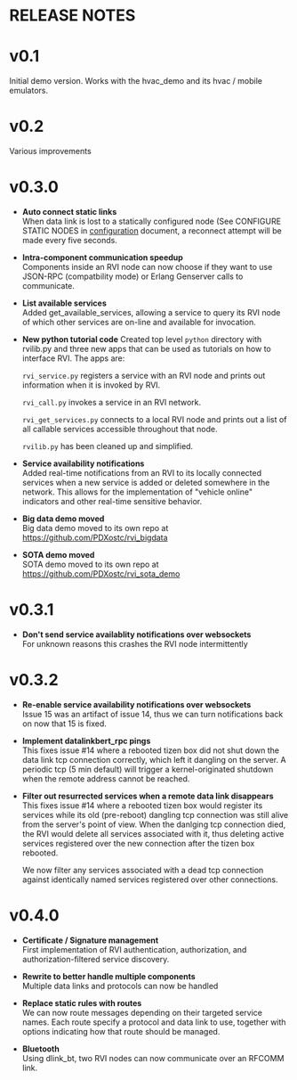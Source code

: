 # RELEASE NOTES #

# v0.1 #
Initial demo version. Works with the hvac_demo and its hvac / mobile emulators.

# v0.2 #
Various improvements

# v0.3.0 #
* <b>Auto connect static links</b><br>
  When data link is lost to a statically configured node (See
  CONFIGURE STATIC NODES in [configuration](CONFIGURE.md) document, a
  reconnect attempt will be made every five seconds.

* <b>Intra-component communication speedup</b><br>
  Components inside an RVI node can now choose if they want to use
  JSON-RPC (compatbility mode) or Erlang Genserver calls to
  communicate.

* <b>List available services</b><br>
  Added get\_available\_services, allowing a service to query its RVI node
  of which other services are on-line and available for invocation.


* <b>New python tutorial code</b>
  Created top level ```python``` directory with rvilib.py and three
  new apps that can be used as tutorials on how to interface RVI. The
  apps are:

  ```rvi_service.py``` registers a service with an RVI node and prints
  out information when it is invoked by RVI.

  ```rvi_call.py``` invokes a service in an RVI network.


  ```rvi_get_services.py``` connects to a local RVI node and prints out
  a list of all callable services accessible throughout that node.

  ```rvilib.py``` has been cleaned up and simplified.


* <b>Service availability notifications</b><br>
  Added real-time notifications from an RVI to its locally connected services
  when a new service is added or deleted somewhere in the network. This
  allows for the implementation of "vehicle online" indicators and other
  real-time sensitive behavior.

* <b>Big data demo moved</b><br>
Big data demo moved to its own repo at https://github.com/PDXostc/rvi_bigdata

* <b>SOTA demo moved</b><br>
  SOTA demo moved to its own repo at https://github.com/PDXostc/rvi_sota_demo

# v0.3.1 #

* <b>Don't send service availablity notifications over websockets</b><br>
  For unknown reasons this crashes the RVI node intermittently

# v0.3.2 #
* <b>Re-enable service availability notifications over websockets</b><br>
  Issue 15 was an artifact of issue 14, thus we can turn notifications back on
  now that 15 is fixed.

* <b>Implement datalinkbert_rpc pings</b><br>
  This fixes issue #14 where a rebooted tizen box did not shut down
  the data link tcp connection correctly, which left it dangling on
  the server. A periodic tcp (5 min default) will trigger a
  kernel-originated shutdown when the remote address cannot be
  reached.

* <b>Filter out resurrected services when a remote data link disappears</b><br>
  This fixes issue #14 where a rebooted tizen box would register its
  services while its old (pre-reboot) dangling tcp connection was
  still alive from the server's point of view. When the danlging tcp
  connection died, the RVI would delete all services associated with
  it, thus deleting active services registered over the new connection
  after the tizen box rebooted.

  We now filter any services associated with a dead tcp connection
  against identically named services registered over other
  connections.

# v0.4.0 #

* <b>Certificate / Signature management</b><br>
  First implementation of RVI authentication, authorization, and
  authorization-filtered service discovery.

* <b>Rewrite to better handle multiple components</b><br>
  Multiple data links and protocols can now be handled

* <b>Replace static rules with routes</b><br>
  We can now route messages depending on their targeted service names.
  Each route specify a protocol and data link to use, together with
  options indicating how that route should be managed.

* <b>Bluetooth</b><br>
  Using dlink_bt, two RVI nodes can now communicate over an RFCOMM link.


